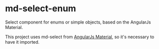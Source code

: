 # md-select-enum

Select component for enums or simple objects, based on the AngularJs Material.

This project uses md-select from [AngularJs Material](https://material.angularjs.org/1.1.6/getting-started), so it's necessary to have it imported.



